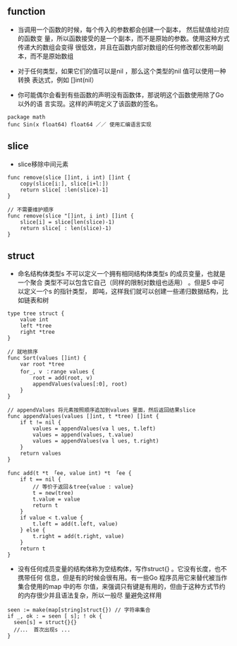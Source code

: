 ## function
- 当调用一个函数的时候，每个传入的参数都会创建一个副本， 然后赋值给对应的函数变
量，所以函数接受的是一个副本，而不是原始的参数。使用这种方式传递大的数组会变得
很低效，并且在函数内部对数组的任何修改都仅影响副本，而不是原始数组

- 对于任何类型，如果它们的值可以是nil ，那么这个类型的nil 值可以使用一种转换
表达式，例如 []int(nil）
- 你可能偶尔会看到有些函数的声明没有函数体，那说明这个函数使用除了Go 以外的语
言实现。这样的声明定义了该函数的签名。
```
package math
func Sin(x float64) float64 ／／ 使用汇编语言实现
```

## slice
- slice移除中间元素
```
func remove(slice []int, i int) []int {
    copy(slice[i:], slice[i+l:])
    return slice[ :len(slice)-1]
}

// 不需要维护顺序
func remove(slice "[]int, i int) []int {
    slice[i] = slice[len(slice)-1)
    return slice[ : len(slice)-1)
}
```
## struct
- 命名结构体类型s 不可以定义一个拥有相同结构体类型s 的成员变量，也就是一个聚合
类型不可以包含它自己（同样的限制对数组也适用） 。但是5 中可以定义一个s 的指针类型，
即吨，这样我们就可以创建一些递归数据结构，比如链表和树
```
type tree struct {
    value int
    left *tree
    right *tree
}

// 就地排序
func Sort(values []int) {
    var root *tree
    for_, v ：range values {
        root = add(root, v)
        appendValues(values[:0], root)
    }
}

// appendValues 将元素按照顺序追加到values 里面，然后返回结果slice
func appendValues(values []int, t *tree) []int {
    if t != nil {
        values = appendValues(va l ues, t.left)
        values = append(values, t.value)
        values = appendValues(va l ues, t.right)
    }
    return values
}

func add(t *t 「ee, value int) *t 「ee {
    if t == nil {
        // 等价于返回＆tree{value : value}
        t = new(tree)
        t.value = value
        return t
    }
    if value < t.value {
        t.left = add(t.left, value)
    } else {
        t.right = add(t.right, value)
    }
    return t
}
```
- 没有任何成员变量的结构体称为空结构体，写作struct{} 。它没有长度，也不携带任何
信息，但是有的时候会很有用。有一些Go 程序员用它来替代被当作集合使用的map 中的布
尔值，来强调只有键是有用的，但由于这种方式节约的内存很少并且语法复杂，所以一般尽
量避免这样用
```
seen := make(map[string]struct{}) // 字符串集合
if _, ok : = seen [ s]; ! ok {
  seen[s] = struct{}{}
  //．．． 首次出现s ...
}
```
